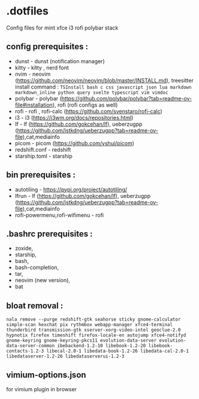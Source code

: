 # .dotfiles

Config files for mint xfce i3 rofi polybar stack



## config prerequisites :

- dunst - dunst (notification manager)
- kitty - kitty , nerd font
- nvim - neovim (https://github.com/neovim/neovim/blob/master/INSTALL.md),
treesitter install command :
```TSInstall bash c css javascript json lua markdown markdown_inline python query svelte typescript vim vimdoc```
- polybar - polybar (https://github.com/polybar/polybar?tab=readme-ov-file#installation), rofi (rofi configs as well)
- rofi - rofi , rofi-calc (https://github.com/svenstaro/rofi-calc)
- i3 - i3 (https://i3wm.org/docs/repositories.html)
- lf - lf (https://github.com/gokcehan/lf), ueberzugpp (https://github.com/jstkdng/ueberzugpp?tab=readme-ov-file),cat,mediainfo
- picom - picom (https://github.com/yshui/picom)
- redshift.conf - redshift
- starship.toml - starship


## bin prerequisites :

- autotiling - https://pypi.org/project/autotiling/
- lfrun - lf (https://github.com/gokcehan/lf), ueberzugpp (https://github.com/jstkdng/ueberzugpp?tab=readme-ov-file),cat,mediainfo
- rofi-powermenu,rofi-wifimenu - rofi


## .bashrc prerequisites :
- zoxide,
- starship,
- bash,
- bash-completion,
- tar,
- neovim (new version),
- bat

## bloat removal :

    nala remove --purge redshift-gtk seahorse sticky gnome-calculator simple-scan hexchat pix rythmbox webapp-manager xfce4-terminal thunderbird transmission-gtk xserver-xorg-video-intel geoclue-2.0 hypnotix firefox timeshift firefox-locale-en autojump xfce4-notifyd gnome-keyring gnome-keyring-pkcs11 evolution-data-server evolution-data-server-common ibebackend-1.2-10 libebook-1.2-20 libebook-contacts-1.2-3 libecal-2.0-1 libedata-book-1.2-26 libedata-cal-2.0-1 libedataserver-1.2-26 libedataserverui-1.2-3 


## vimium-options.json

for vimium plugin in browser
